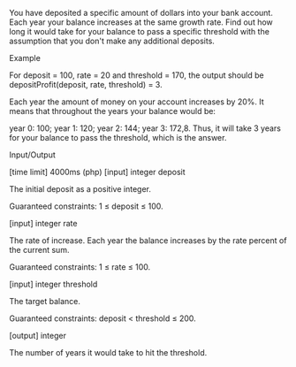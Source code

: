 You have deposited a specific amount of dollars into your bank account. Each year your balance increases at the same growth rate. Find out how long it would take for your balance to pass a specific threshold with the assumption that you don't make any additional deposits.

Example

For deposit = 100, rate = 20 and threshold = 170, the output should be
depositProfit(deposit, rate, threshold) = 3.

Each year the amount of money on your account increases by 20%. It means that throughout the years your balance would be:

year 0: 100;
year 1: 120;
year 2: 144;
year 3: 172,8.
Thus, it will take 3 years for your balance to pass the threshold, which is the answer.

Input/Output

[time limit] 4000ms (php)
[input] integer deposit

The initial deposit as a positive integer.

Guaranteed constraints:
1 ≤ deposit ≤ 100.

[input] integer rate

The rate of increase. Each year the balance increases by the rate percent of the current sum.

Guaranteed constraints:
1 ≤ rate ≤ 100.

[input] integer threshold

The target balance.

Guaranteed constraints:
deposit < threshold ≤ 200.

[output] integer

The number of years it would take to hit the threshold.